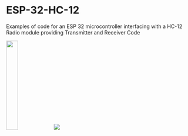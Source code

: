 # ESP-32-HC-12
Examples of code for an ESP 32 microcontroller interfacing with a HC-12 Radio module providing Transmitter and Receiver Code

<img src="https://user-images.githubusercontent.com/73143248/230800347-7e16826a-118e-4ef7-bd3e-61209bc0a2ed.jpg" width=25% height=25%  >  <img src="https://user-images.githubusercontent.com/73143248/230800477-128152ab-60d6-480f-8d48-b0f344e66615.png" >
